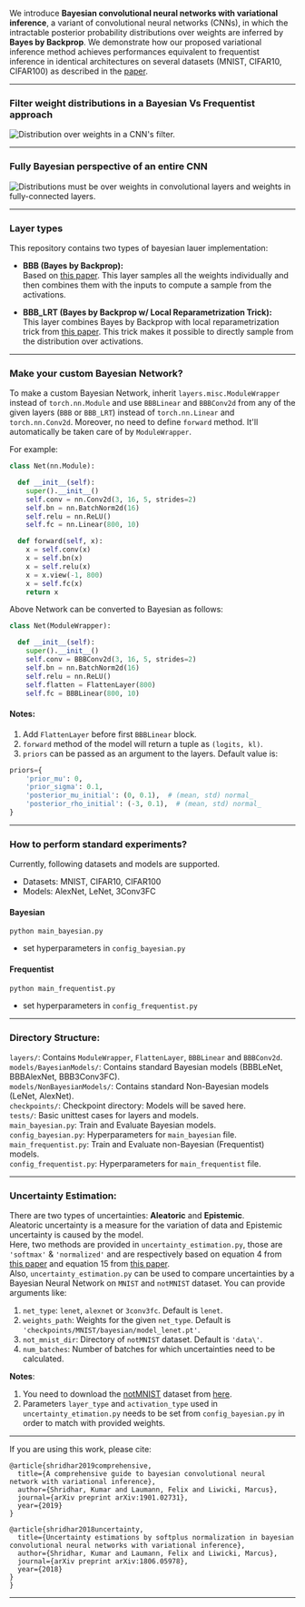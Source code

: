 

We introduce **Bayesian convolutional neural networks with variational inference**, a variant of convolutional neural networks (CNNs), in which the intractable posterior probability distributions over weights are inferred by **Bayes by Backprop**. We demonstrate how our proposed variational inference method achieves performances equivalent to frequentist inference in identical architectures on several datasets (MNIST, CIFAR10, CIFAR100) as described in the [paper](https://arxiv.org/abs/1901.02731).

---------------------------------------------------------------------------------------------------------


### Filter weight distributions in a Bayesian Vs Frequentist approach

![Distribution over weights in a CNN's filter.](experiments/figures/BayesCNNwithdist.png)

---------------------------------------------------------------------------------------------------------

### Fully Bayesian perspective of an entire CNN

![Distributions must be over weights in convolutional layers and weights in fully-connected layers.](experiments/figures/CNNwithdist_git.png)

---------------------------------------------------------------------------------------------------------



### Layer types

This repository contains two types of bayesian lauer implementation:  
* **BBB (Bayes by Backprop):**  
  Based on [this paper](https://arxiv.org/abs/1505.05424). This layer samples all the weights individually and then combines them with the inputs to compute a sample from the activations.

* **BBB_LRT (Bayes by Backprop w/ Local Reparametrization Trick):**  
  This layer combines Bayes by Backprop with local reparametrization trick from [this paper](https://arxiv.org/abs/1506.02557). This trick makes it possible to directly sample from the distribution over activations.
---------------------------------------------------------------------------------------------------------



### Make your custom Bayesian Network?
To make a custom Bayesian Network, inherit `layers.misc.ModuleWrapper` instead of `torch.nn.Module` and use `BBBLinear` and `BBBConv2d` from any of the given layers (`BBB` or `BBB_LRT`) instead of `torch.nn.Linear` and `torch.nn.Conv2d`. Moreover, no need to define `forward` method. It'll automatically be taken care of by `ModuleWrapper`. 

For example:  
```python
class Net(nn.Module):

  def __init__(self):
    super().__init__()
    self.conv = nn.Conv2d(3, 16, 5, strides=2)
    self.bn = nn.BatchNorm2d(16)
    self.relu = nn.ReLU()
    self.fc = nn.Linear(800, 10)

  def forward(self, x):
    x = self.conv(x)
    x = self.bn(x)
    x = self.relu(x)
    x = x.view(-1, 800)
    x = self.fc(x)
    return x
```
Above Network can be converted to Bayesian as follows:
```python
class Net(ModuleWrapper):

  def __init__(self):
    super().__init__()
    self.conv = BBBConv2d(3, 16, 5, strides=2)
    self.bn = nn.BatchNorm2d(16)
    self.relu = nn.ReLU()
    self.flatten = FlattenLayer(800)
    self.fc = BBBLinear(800, 10)
```

#### Notes:
1. Add `FlattenLayer` before first `BBBLinear` block.  
2. `forward` method of the model will return a tuple as `(logits, kl)`.
3. `priors` can be passed as an argument to the layers. Default value is:  
```python
priors={
    'prior_mu': 0,
    'prior_sigma': 0.1,
    'posterior_mu_initial': (0, 0.1),  # (mean, std) normal_
    'posterior_rho_initial': (-3, 0.1),  # (mean, std) normal_
}
```

---------------------------------------------------------------------------------------------------------

### How to perform standard experiments?
Currently, following datasets and models are supported.  
* Datasets: MNIST, CIFAR10, CIFAR100  
* Models: AlexNet, LeNet, 3Conv3FC  

#### Bayesian

`python main_bayesian.py`
* set hyperparameters in `config_bayesian.py`


#### Frequentist

`python main_frequentist.py`
* set hyperparameters in `config_frequentist.py`

---------------------------------------------------------------------------------------------------------



### Directory Structure:
`layers/`:  Contains `ModuleWrapper`, `FlattenLayer`, `BBBLinear` and `BBBConv2d`.  
`models/BayesianModels/`: Contains standard Bayesian models (BBBLeNet, BBBAlexNet, BBB3Conv3FC).  
`models/NonBayesianModels/`: Contains standard Non-Bayesian models (LeNet, AlexNet).  
`checkpoints/`: Checkpoint directory: Models will be saved here.  
`tests/`: Basic unittest cases for layers and models.  
`main_bayesian.py`: Train and Evaluate Bayesian models.  
`config_bayesian.py`: Hyperparameters for `main_bayesian` file.  
`main_frequentist.py`: Train and Evaluate non-Bayesian (Frequentist) models.  
`config_frequentist.py`: Hyperparameters for `main_frequentist` file.  

---------------------------------------------------------------------------------------------------------



### Uncertainty Estimation:  
There are two types of uncertainties: **Aleatoric** and **Epistemic**.  
Aleatoric uncertainty is a measure for the variation of data and Epistemic uncertainty is caused by the model.  
Here, two methods are provided in `uncertainty_estimation.py`, those are `'softmax'` & `'normalized'` and are respectively based on equation 4 from [this paper](https://openreview.net/pdf?id=Sk_P2Q9sG) and equation 15 from [this paper](https://arxiv.org/pdf/1806.05978.pdf).  
Also, `uncertainty_estimation.py` can be used to compare uncertainties by a Bayesian Neural Network on `MNIST` and `notMNIST` dataset. You can provide arguments like:     
1. `net_type`: `lenet`, `alexnet` or `3conv3fc`. Default is `lenet`.   
2. `weights_path`: Weights for the given `net_type`. Default is `'checkpoints/MNIST/bayesian/model_lenet.pt'`.  
3. `not_mnist_dir`: Directory of `notMNIST` dataset. Default is `'data\'`. 
4. `num_batches`: Number of batches for which uncertainties need to be calculated.  

**Notes**:  
1. You need to download the [notMNIST](http://yaroslavvb.blogspot.com/2011/09/notmnist-dataset.html) dataset from [here](http://yaroslavvb.com/upload/notMNIST/notMNIST_small.tar.gz).  
2. Parameters `layer_type` and `activation_type` used in `uncertainty_etimation.py` needs to be set from `config_bayesian.py` in order to match with provided weights. 

---------------------------------------------------------------------------------------------------------



If you are using this work, please cite:

```
@article{shridhar2019comprehensive,
  title={A comprehensive guide to bayesian convolutional neural network with variational inference},
  author={Shridhar, Kumar and Laumann, Felix and Liwicki, Marcus},
  journal={arXiv preprint arXiv:1901.02731},
  year={2019}
}
```

```
@article{shridhar2018uncertainty,
  title={Uncertainty estimations by softplus normalization in bayesian convolutional neural networks with variational inference},
  author={Shridhar, Kumar and Laumann, Felix and Liwicki, Marcus},
  journal={arXiv preprint arXiv:1806.05978},
  year={2018}
}
}
```

--------------------------------------------------------------------------------------------------------
